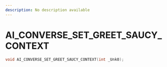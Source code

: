 ```yaml
---
description: No description available 
---
```


# AI_CONVERSE_SET_GREET_SAUCY_CONTEXT

```cpp
void AI_CONVERSE_SET_GREET_SAUCY_CONTEXT(int _Unk0);
```